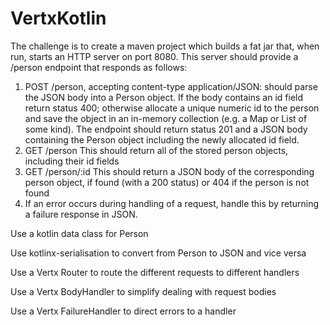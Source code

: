 # VertxKotlin

The challenge is to create a maven project which builds a fat jar that, when run, starts an HTTP server on port 8080.  This server should provide a /person endpoint that responds as follows:

1.  POST /person, accepting content-type application/JSON: should parse the JSON body into a Person object. 
If the body contains an id field return status 400; otherwise allocate a unique numeric id to the person and save the object in an in-memory collection (e.g. a Map or List of some kind).  The endpoint should return status 201 and a JSON body containing the Person object including the newly allocated id field.
2.  GET /person  This should return all of the stored person objects, including their id fields
3.  GET /person/:id  This should return a JSON body of the corresponding person object, if found (with a 200 status) or 404 if the person is not found
4.  If an error occurs during handling of a request, handle this by returning a failure response in JSON.

Use a kotlin data class for Person

Use kotlinx-serialisation to convert from Person to JSON and vice versa

Use a Vertx Router to route the different requests to different handlers

Use a Vertx BodyHandler to simplify dealing with request bodies

Use a Vertx FailureHandler to direct errors to a handler
